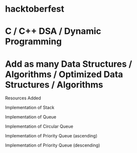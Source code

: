 # hacktoberfest
# C / C++ DSA / Dynamic Programming 

 # Add as many Data Structures / Algorithms / Optimized Data Structures / Algorithms
 
Resources Added 

Implementation of Stack

Implementation of Queue

Implementation of Circular Queue

Implementation of Priority Queue (ascending)

Implementation of Priority Queue (descending)

